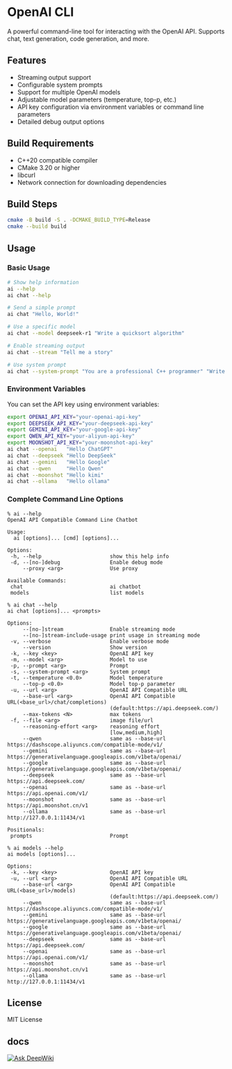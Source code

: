 # OpenAI CLI

A powerful command-line tool for interacting with the OpenAI API. Supports chat, text generation, code generation, and more.

## Features

- Streaming output support
- Configurable system prompts
- Support for multiple OpenAI models
- Adjustable model parameters (temperature, top-p, etc.)
- API key configuration via environment variables or command line parameters
- Detailed debug output options

## Build Requirements

- C++20 compatible compiler
- CMake 3.20 or higher
- libcurl
- Network connection for downloading dependencies

## Build Steps

```bash
cmake -B build -S . -DCMAKE_BUILD_TYPE=Release
cmake --build build
```

## Usage

### Basic Usage

```bash
# Show help information
ai --help
ai chat --help

# Send a simple prompt
ai chat "Hello, World!"

# Use a specific model
ai chat --model deepseek-r1 "Write a quicksort algorithm"

# Enable streaming output
ai chat --stream "Tell me a story"

# Use system prompt
ai chat --system-prompt "You are a professional C++ programmer" "Write code"
```

### Environment Variables

You can set the API key using environment variables:

```bash
export OPENAI_API_KEY="your-openai-api-key"
export DEEPSEEK_API_KEY="your-deepseek-api-key"
export GEMINI_API_KEY="your-google-api-key"
export QWEN_API_KEY="your-aliyun-api-key"
export MOONSHOT_API_KEY="your-moonshot-api-key"
ai chat --openai   "Hello ChatGPT"
ai chat --deepseek "Hello DeepSeek"
ai chat --gemini   "Hello Google"
ai chat --qwen     "Hello Qwen"
ai chat --moonshot "Hello kimi"
ai chat --ollama   "Hello ollama"

```

### Complete Command Line Options

```
% ai --help
OpenAI API Compatible Command Line Chatbot

Usage:
  ai [options]... [cmd] [options]...

Options:
 -h, --help                      show this help info
 -d, --[no-]debug                Enable debug mode
     --proxy <arg>               Use proxy

Available Commands:
 chat                            ai chatbot
 models                          list models

% ai chat --help
ai chat [options]... <prompts>

Options:
     --[no-]stream               Enable streaming mode
     --[no-]stream-include-usage print usage in streaming mode
 -v, --verbose                   Enable verbose mode
     --version                   Show version
 -k, --key <key>                 OpenAI API key
 -m, --model <arg>               Model to use
 -p, --prompt <arg>              Prompt
 -s, --system-prompt <arg>       System prompt
 -t, --temperature <0.0>         Model temperature
     --top-p <0.0>               Model top-p parameter
 -u, --url <arg>                 OpenAI API Compatible URL
     --base-url <arg>            OpenAI API Compatible URL(<base_url>/chat/completions)
                                 (default:https://api.deepseek.com/)
     --max-tokens <N>            max tokens
 -f, --file <arg>                image file/url
     --reasoning-effort <arg>    reasoning effort
                                 [low,medium,high]
     --qwen                      same as --base-url https://dashscope.aliyuncs.com/compatible-mode/v1/
     --gemini                    same as --base-url https://generativelanguage.googleapis.com/v1beta/openai/
     --google                    same as --base-url https://generativelanguage.googleapis.com/v1beta/openai/
     --deepseek                  same as --base-url https://api.deepseek.com/
     --openai                    same as --base-url https://api.openai.com/v1/
     --moonshot                  same as --base-url https://api.moonshot.cn/v1
     --ollama                    same as --base-url http://127.0.0.1:11434/v1

Positionals:
 prompts                         Prompt

% ai models --help
ai models [options]...

Options:
 -k, --key <key>                 OpenAI API key
 -u, --url <arg>                 OpenAI API Compatible URL
     --base-url <arg>            OpenAI API Compatible URL(<base_url>/models)
                                 (default:https://api.deepseek.com/)
     --qwen                      same as --base-url https://dashscope.aliyuncs.com/compatible-mode/v1/
     --gemini                    same as --base-url https://generativelanguage.googleapis.com/v1beta/openai/
     --google                    same as --base-url https://generativelanguage.googleapis.com/v1beta/openai/
     --deepseek                  same as --base-url https://api.deepseek.com/
     --openai                    same as --base-url https://api.openai.com/v1/
     --moonshot                  same as --base-url https://api.moonshot.cn/v1
     --ollama                    same as --base-url http://127.0.0.1:11434/v1
```

## License

MIT License

## docs
[![Ask DeepWiki](https://deepwiki.com/badge.svg)](https://deepwiki.com/shediao/ai.cli)
